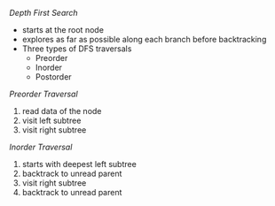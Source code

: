_Depth First Search_

- starts at the root node
- explores as far as possible along each branch before backtracking
- Three types of DFS traversals
     - Preorder
     - Inorder
     - Postorder

_Preorder Traversal_

1. read data of the node
2. visit left subtree
3. visit right subtree

_Inorder Traversal_

1. starts with deepest left subtree
2. backtrack to unread parent
3. visit right subtree
4. backtrack to unread parent

